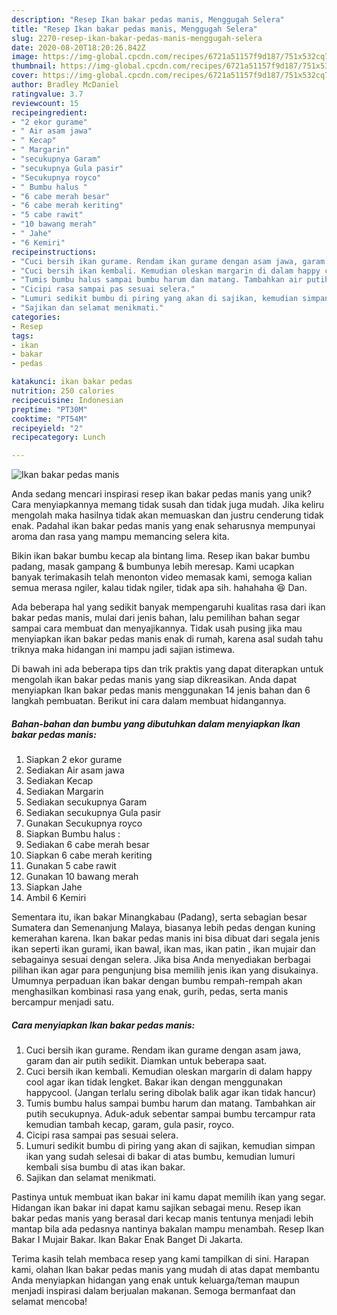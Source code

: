 ```yaml
---
description: "Resep Ikan bakar pedas manis, Menggugah Selera"
title: "Resep Ikan bakar pedas manis, Menggugah Selera"
slug: 2270-resep-ikan-bakar-pedas-manis-menggugah-selera
date: 2020-08-20T18:20:26.842Z
image: https://img-global.cpcdn.com/recipes/6721a51157f9d187/751x532cq70/ikan-bakar-pedas-manis-foto-resep-utama.jpg
thumbnail: https://img-global.cpcdn.com/recipes/6721a51157f9d187/751x532cq70/ikan-bakar-pedas-manis-foto-resep-utama.jpg
cover: https://img-global.cpcdn.com/recipes/6721a51157f9d187/751x532cq70/ikan-bakar-pedas-manis-foto-resep-utama.jpg
author: Bradley McDaniel
ratingvalue: 3.7
reviewcount: 15
recipeingredient:
- "2 ekor gurame"
- " Air asam jawa"
- " Kecap"
- " Margarin"
- "secukupnya Garam"
- "secukupnya Gula pasir"
- "Secukupnya royco"
- " Bumbu halus "
- "6 cabe merah besar"
- "6 cabe merah keriting"
- "5 cabe rawit"
- "10 bawang merah"
- " Jahe"
- "6 Kemiri"
recipeinstructions:
- "Cuci bersih ikan gurame. Rendam ikan gurame dengan asam jawa, garam dan air putih sedikit. Diamkan untuk beberapa saat."
- "Cuci bersih ikan kembali. Kemudian oleskan margarin di dalam happy cool agar ikan tidak lengket. Bakar ikan dengan menggunakan happycool. (Jangan terlalu sering dibolak balik agar ikan tidak hancur)"
- "Tumis bumbu halus sampai bumbu harum dan matang. Tambahkan air putih secukupnya. Aduk-aduk sebentar sampai bumbu tercampur rata kemudian tambah kecap, garam, gula pasir, royco."
- "Cicipi rasa sampai pas sesuai selera."
- "Lumuri sedikit bumbu di piring yang akan di sajikan, kemudian simpan ikan yang sudah selesai di bakar di atas bumbu, kemudian lumuri kembali sisa bumbu di atas ikan bakar."
- "Sajikan dan selamat menikmati."
categories:
- Resep
tags:
- ikan
- bakar
- pedas

katakunci: ikan bakar pedas 
nutrition: 250 calories
recipecuisine: Indonesian
preptime: "PT30M"
cooktime: "PT54M"
recipeyield: "2"
recipecategory: Lunch

---
```



![Ikan bakar pedas manis](https://img-global.cpcdn.com/recipes/6721a51157f9d187/751x532cq70/ikan-bakar-pedas-manis-foto-resep-utama.jpg)

Anda sedang mencari inspirasi resep ikan bakar pedas manis yang unik? Cara menyiapkannya memang tidak susah dan tidak juga mudah. Jika keliru mengolah maka hasilnya tidak akan memuaskan dan justru cenderung tidak enak. Padahal ikan bakar pedas manis yang enak seharusnya mempunyai aroma dan rasa yang mampu memancing selera kita.

Bikin ikan bakar bumbu kecap ala bintang lima. Resep ikan bakar bumbu padang, masak gampang &amp; bumbunya lebih meresap. Kami ucapkan banyak terimakasih telah menonton video memasak kami, semoga kalian semua merasa ngiler, kalau tidak ngiler, tidak apa sih. hahahaha 😆 Dan.

Ada beberapa hal yang sedikit banyak mempengaruhi kualitas rasa dari ikan bakar pedas manis, mulai dari jenis bahan, lalu pemilihan bahan segar sampai cara membuat dan menyajikannya. Tidak usah pusing jika mau menyiapkan ikan bakar pedas manis enak di rumah, karena asal sudah tahu triknya maka hidangan ini mampu jadi sajian istimewa.


Di bawah ini ada beberapa tips dan trik praktis yang dapat diterapkan untuk mengolah ikan bakar pedas manis yang siap dikreasikan. Anda dapat menyiapkan Ikan bakar pedas manis menggunakan 14 jenis bahan dan 6 langkah pembuatan. Berikut ini cara dalam membuat hidangannya.

<!--inarticleads1-->

##### Bahan-bahan dan bumbu yang dibutuhkan dalam menyiapkan Ikan bakar pedas manis:

1. Siapkan 2 ekor gurame
1. Sediakan  Air asam jawa
1. Sediakan  Kecap
1. Sediakan  Margarin
1. Sediakan secukupnya Garam
1. Sediakan secukupnya Gula pasir
1. Gunakan Secukupnya royco
1. Siapkan  Bumbu halus :
1. Sediakan 6 cabe merah besar
1. Siapkan 6 cabe merah keriting
1. Gunakan 5 cabe rawit
1. Gunakan 10 bawang merah
1. Siapkan  Jahe
1. Ambil 6 Kemiri


Sementara itu, ikan bakar Minangkabau (Padang), serta sebagian besar Sumatera dan Semenanjung Malaya, biasanya lebih pedas dengan kuning kemerahan karena. Ikan bakar pedas manis ini bisa dibuat dari segala jenis ikan seperti ikan gurami, ikan bawal, ikan mas, ikan patin , ikan mujair dan sebagainya sesuai dengan selera. Jika bisa Anda menyediakan berbagai pilihan ikan agar para pengunjung bisa memilih jenis ikan yang disukainya. Umumnya perpaduan ikan bakar dengan bumbu rempah-rempah akan menghasilkan kombinasi rasa yang enak, gurih, pedas, serta manis bercampur menjadi satu. 

<!--inarticleads2-->

##### Cara menyiapkan Ikan bakar pedas manis:

1. Cuci bersih ikan gurame. Rendam ikan gurame dengan asam jawa, garam dan air putih sedikit. Diamkan untuk beberapa saat.
1. Cuci bersih ikan kembali. Kemudian oleskan margarin di dalam happy cool agar ikan tidak lengket. Bakar ikan dengan menggunakan happycool. (Jangan terlalu sering dibolak balik agar ikan tidak hancur)
1. Tumis bumbu halus sampai bumbu harum dan matang. Tambahkan air putih secukupnya. Aduk-aduk sebentar sampai bumbu tercampur rata kemudian tambah kecap, garam, gula pasir, royco.
1. Cicipi rasa sampai pas sesuai selera.
1. Lumuri sedikit bumbu di piring yang akan di sajikan, kemudian simpan ikan yang sudah selesai di bakar di atas bumbu, kemudian lumuri kembali sisa bumbu di atas ikan bakar.
1. Sajikan dan selamat menikmati.


Pastinya untuk membuat ikan bakar ini kamu dapat memilih ikan yang segar. Hidangan ikan bakar ini dapat kamu sajikan sebagai menu. Resep ikan bakar pedas manis yang berasal dari kecap manis tentunya menjadi lebih mantap bila ada pedasnya nantinya bakalan mampu menambah. Resep Ikan Bakar I Mujair Bakar. Ikan Bakar Enak Banget Di Jakarta. 

Terima kasih telah membaca resep yang kami tampilkan di sini. Harapan kami, olahan Ikan bakar pedas manis yang mudah di atas dapat membantu Anda menyiapkan hidangan yang enak untuk keluarga/teman maupun menjadi inspirasi dalam berjualan makanan. Semoga bermanfaat dan selamat mencoba!
